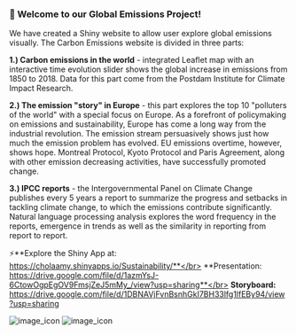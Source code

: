 ### 🌱 Welcome to our Global Emissions Project!

We have created a Shiny website to allow user explore global emissions visually. The Carbon Emissions website is divided in three parts:</br>

**1.) Carbon emissions in the world** - integrated Leaflet map with an interactive time evolution slider shows the global increase in emissions from 1850 to 2018. Data for this part come from the Postdam Institute for Climate Impact Research.</br>

**2.) The emission "story" in Europe** - this part explores the top 10 "polluters of the world" with a special focus on Europe. As a forefront of policymaking on emissions and sustainability, Europe has come a long way from the industrial revolution. The emission stream persuasively shows just how much the emission problem has evolved. EU emissions overtime, however, shows hope. Montreal Protocol, Kyoto Protocol and Paris Agreement, along with other emission decreasing activities, have successfully promoted change.</br>

**3.) IPCC reports** - the Intergovernmental Panel on Climate Change publishes every 5 years a report to summarize the progress and setbacks in tackling climate change, to which the emissions contribute significantly. Natural language processing analysis explores the word frequency in the reports, emergence in trends as well as the similarity in reporting from report to report.</br> 

⚡**Explore the Shiny App at: https://cholaamy.shinyapps.io/Sustainability/**</br>
**Presentation: https://drive.google.com/file/d/1azmYsJ-6CtowOgpEgOV9FmsjZeJ5mMy_/view?usp=sharing**</br>
**Storyboard:** https://drive.google.com/file/d/1DBNAVjFvnBsnhGkI7BH33lfg1lfEBy94/view?usp=sharing</br>

![image_icon](https://img.shields.io/badge/R-276DC3?style=for-the-badge&logo=r&logoColor=white)
![image_icon](https://img.shields.io/badge/Leaflet-199900?style=for-the-badge&logo=Leaflet&logoColor=white)
